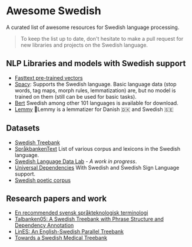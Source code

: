 # Awesome Swedish

A curated list of awesome resources for Swedish language processing. 



> To keep the list up to date, don't hesitate to make a pull request for new libraries and projects on the Swedish language. 





## NLP Libraries and models with Swedish support

- [Fasttext pre-trained vectors](https://fasttext.cc/docs/en/pretrained-vectors.html)
- [Spacy](https://spacy.io/usage/models#languages): Supports the Swedish language. Basic language data (stop words, tag maps, morph rules, lemmatization) are, but no model is trained on them (still can be used for basic tasks).
- [Bert](https://github.com/google-research/bert) Swedish among other 101 languages is available for download. 
- [Lemmy](https://github.com/sorenlind/lemmy) 🤘Lemmy is a lemmatizer for Danish 🇩🇰 and Swedish 🇸🇪

## Datasets

- [Swedish Treebank](https://cl.lingfil.uu.se/~nivre/swedish_treebank/)
- [SpråkbankenText](https://spraakbanken.gu.se/eng/about-us/about-språkbanken) List of various corpus and lexicons in the Swedish language. 
- [Swedish Language Data Lab](www.ai.se/en/news/new-nlp-project-improve-linguistic-understanding-swedish-ai-applications)  - *A work in progress*.
- [Universal Dependencies](https://universaldependencies.org) With Swedish and Swedish Sign Language support. 
- [Swedish poetic corpus](https://github.com/aischeveva/swedish_poetry)



## Research papers and work

- [En recommended svensk språkteknologisk terminologi](https://www.gavagai.io/blog/publication/en-rekommenderad-svensk-sprakteknologisk-terminologi/)
- [Talbanken05: A Swedish Treebank with Phrase Structure and Dependency Annotation](https://www.semanticscholar.org/paper/Bootstrapping-a-Swedish-Treebank-Using-Cross-Corpus-Nivre-Megyesi/38709375d6b3d8852a0aefe286da373bbd32ae45)
- [LinES: An English-Swedish Parallel Treebank](https://www.semanticscholar.org/paper/LinES%3A-An-English-Swedish-Parallel-Treebank-Ahrenberg/58565a4f4024aff4d10c5582522e43cd91339b7d)
- [Towards a Swedish Medical Treebank](https://www.semanticscholar.org/paper/Towards-a-Swedish-Medical-Treebank-Kokkinakis/1f98d768f7a452a18bab50cbf725b164e6f4d158)